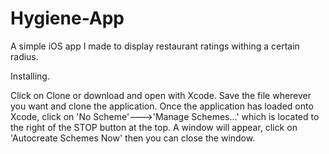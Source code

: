 # Hygiene-App
A simple iOS app I made to display restaurant ratings withing a certain radius.

Installing.

Click on Clone or download and open with Xcode. Save the file wherever you want and clone the application.
Once the application has loaded onto Xcode, click on 'No Scheme'--->'Manage Schemes...' which is located to the right of the STOP button at the top.
A window will appear, click on 'Autocreate Schemes Now' then you can close the window.
